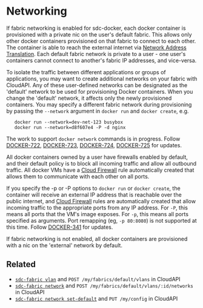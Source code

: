 # Networking

If fabric networking is enabled for sdc-docker, each docker container is
provisioned with a private nic on the user's default fabric. This allows
only other docker containers provisioned on that fabric to connect to each
other. The container is able to reach the external internet via [Network
Address Translation](http://en.wikipedia.org/wiki/Network_address_translation).
Each default fabric network is private to a user - one user's containers cannot
connect to another's fabric IP addresses, and vice-versa.

To isolate the traffic between different applications or groups of applications,
you may want to create additional networks on your fabric with CloudAPI.
Any of these user-defined networks can be designated as the 'default' network
to be used for provisioning Docker containers. When you change the 'default'
network, it affects only the newly provisioned containers. You may specify
a different fabric network during provisioning by passing the `--network`
argument in `docker run` and `docker create`, e.g.

```
   docker run --network=dev-net-123 busybox
   docker run --network=d8f607e4 -P -d nginx
```

The work to support `docker network` commands is in progress. Follow
[DOCKER-722](http://smartos.org/bugview/DOCKER-722),
[DOCKER-723](http://smartos.org/bugview/DOCKER-723),
[DOCKER-724](http://smartos.org/bugview/DOCKER-724),
[DOCKER-725](http://smartos.org/bugview/DOCKER-725) for updates.

All docker containers owned by a user have firewalls enabled by default, and
their default policy is to block all incoming traffic and allow all outbound
traffic. All docker VMs have a
[Cloud Firewall](https://www.joyent.com/developers/firewall/) rule
automatically created that allows them to communicate with each other on all
ports.

If you specify the -p or -P options to `docker run` or `docker create`, the
container will receive an external IP address that is reachable over the public
internet, and [Cloud Firewall](https://www.joyent.com/developers/firewall/)
rules are automatically created that allow incoming traffic to the appropriate
ports from any IP address. For `-P`, this means all ports that the VM's image
exposes. For `-p`, this means all ports specified as arguments. Port remapping
(eg, `-p 80:8080`) is not supported at this time. Follow
[DOCKER-341](http://smartos.org/bugview/DOCKER-341) for updates.

If fabric networking is not enabled, all docker containers are provisioned with
a nic on the 'external' network by default.


## Related

- [`sdc-fabric vlan`](https://apidocs.joyent.com/cloudapi/#CreateFabricVLAN) and `POST /my/fabrics/default/vlans` in CloudAPI
- [`sdc-fabric network`](https://apidocs.joyent.com/cloudapi/#CreateFabricNetwork) and `POST /my/fabrics/default/vlans/:id/networks` in CloudAPI
- [`sdc-fabric network set-default`](https://apidocs.joyent.com/cloudapi/#UpdateConfig) and `PUT /my/config` in CloudAPI
